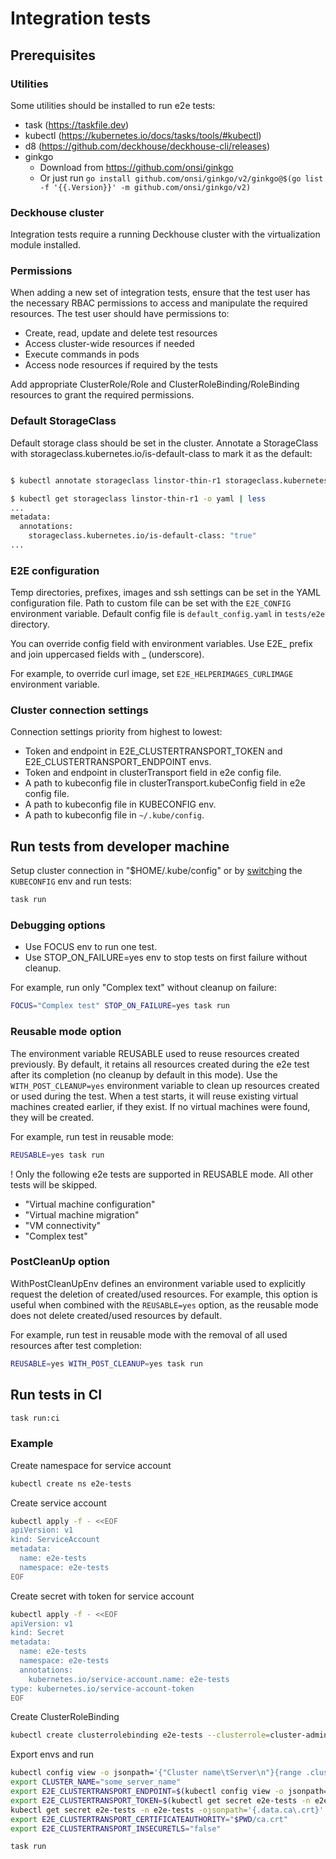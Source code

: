 # Integration tests

## Prerequisites

### Utilities

Some utilities should be installed to run e2e tests:

- task (https://taskfile.dev)
- kubectl (https://kubernetes.io/docs/tasks/tools/#kubectl)
- d8 (https://github.com/deckhouse/deckhouse-cli/releases)
- ginkgo
  - Download from https://github.com/onsi/ginkgo
  - Or just run `go install github.com/onsi/ginkgo/v2/ginkgo@$(go list -f '{{.Version}}' -m github.com/onsi/ginkgo/v2)`

### Deckhouse cluster

Integration tests require a running Deckhouse cluster with the virtualization module installed.

### Permissions

When adding a new set of integration tests, ensure that the test user has the necessary RBAC permissions to access and manipulate the required resources. The test user should have permissions to:

- Create, read, update and delete test resources
- Access cluster-wide resources if needed
- Execute commands in pods
- Access node resources if required by the tests

Add appropriate ClusterRole/Role and ClusterRoleBinding/RoleBinding resources to grant the required permissions.

### Default StorageClass

Default storage class should be set in the cluster. Annotate a StorageClass with
storageclass.kubernetes.io/is-default-class to mark it as the default:

```bash

$ kubectl annotate storageclass linstor-thin-r1 storageclass.kubernetes.io/is-default-class=true

$ kubectl get storageclass linstor-thin-r1 -o yaml | less
...
metadata:
  annotations:
    storageclass.kubernetes.io/is-default-class: "true"
...
```

### E2E configuration

Temp directories, prefixes, images and ssh settings can be set in the
YAML configuration file.
Path to custom file can be set with the `E2E_CONFIG` environment variable.
Default config file is `default_config.yaml` in `tests/e2e` directory.

You can override config field with environment variables. Use E2E_ prefix and join uppercased fields with _ (underscore).

For example, to override curl image, set `E2E_HELPERIMAGES_CURLIMAGE` environment variable.

### Cluster connection settings

Connection settings priority from highest to lowest:

- Token and endpoint in E2E_CLUSTERTRANSPORT_TOKEN and E2E_CLUSTERTRANSPORT_ENDPOINT envs.
- Token and endpoint in clusterTransport field in e2e config file.
- A path to kubeconfig file in clusterTransport.kubeConfig field in e2e config file.
- A path to kubeconfig file in KUBECONFIG env.
- A path to kubeconfig file in `~/.kube/config`.


## Run tests from developer machine

Setup cluster connection in "$HOME/.kube/config" or by [switch](https://github.com/danielfoehrKn/kubeswitch)ing the `KUBECONFIG` env and run tests:

```bash
task run
```

### Debugging options

- Use FOCUS env to run one test.
- Use STOP_ON_FAILURE=yes env to stop tests on first failure without cleanup.

For example, run only "Complex text" without cleanup on failure:
```bash
FOCUS="Complex test" STOP_ON_FAILURE=yes task run
```

### Reusable mode option

The environment variable REUSABLE used to reuse resources created previously.
By default, it retains all resources created during the e2e test after its completion (no cleanup by default in this mode).
Use the `WITH_POST_CLEANUP=yes` environment variable to clean up resources created or used during the test.
When a test starts, it will reuse existing virtual machines created earlier, if they exist.
If no virtual machines were found, they will be created.

For example, run test in reusable mode:
```bash
REUSABLE=yes task run
```

! Only the following e2e tests are supported in REUSABLE mode. All other tests will be skipped.
- "Virtual machine configuration"
- "Virtual machine migration"
- "VM connectivity"
- "Complex test"

### PostCleanUp option

WithPostCleanUpEnv defines an environment variable used to explicitly request the deletion of created/used resources.
For example, this option is useful when combined with the `REUSABLE=yes` option,
as the reusable mode does not delete created/used resources by default.

For example, run test in reusable mode with the removal of all used resources after test completion:
```bash
REUSABLE=yes WITH_POST_CLEANUP=yes task run
```

## Run tests in CI
```bash
task run:ci
```

### Example
Create namespace for service account
```bash
kubectl create ns e2e-tests
```
Create service account
```bash
kubectl apply -f - <<EOF
apiVersion: v1
kind: ServiceAccount
metadata:
  name: e2e-tests
  namespace: e2e-tests
EOF
```
Create secret with token for service account
```bash
kubectl apply -f - <<EOF
apiVersion: v1
kind: Secret
metadata:
  name: e2e-tests
  namespace: e2e-tests
  annotations:
    kubernetes.io/service-account.name: e2e-tests
type: kubernetes.io/service-account-token
EOF
```
Create ClusterRoleBinding 
```bash
kubectl create clusterrolebinding e2e-tests --clusterrole=cluster-admin --serviceaccount=e2e-tests:e2e-tests
```
Export envs and run
```bash
kubectl config view -o jsonpath='{"Cluster name\tServer\n"}{range .clusters[*]}{.name}{"\t"}{.cluster.server}{"\n"}{end}'
export CLUSTER_NAME="some_server_name"
export E2E_CLUSTERTRANSPORT_ENDPOINT=$(kubectl config view -o jsonpath="{.clusters[?(@.name==\"$CLUSTER_NAME\")].cluster.server}")
export E2E_CLUSTERTRANSPORT_TOKEN=$(kubectl get secret e2e-tests -n e2e-tests -ojsonpath='{.data.token}' | base64 -d)
kubectl get secret e2e-tests -n e2e-tests -ojsonpath='{.data.ca\.crt}' | base64 -d > ca.crt
export E2E_CLUSTERTRANSPORT_CERTIFICATEAUTHORITY="$PWD/ca.crt"
export E2E_CLUSTERTRANSPORT_INSECURETLS="false"

task run
```

